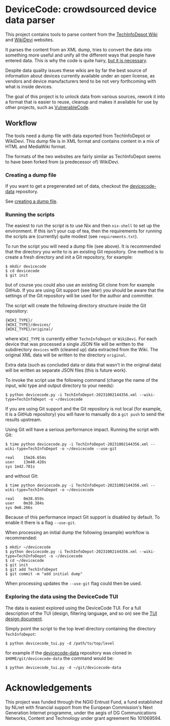 # DeviceCode: crowdsourced device data parser

This project contains tools to parse content from the
[TechInfoDepot Wiki][techinfodepot] and [WikiDevi][wikidevi] websites.

It parses the content from an XML dump, tries to convert the data into
something more useful and unify all the different ways that people have entered
data. This is why the code is quite hairy, [but it is necessary][metacrap].

Despite data quality issues these wikis are by far the best source of
information about devices currently available under an open license, as vendors
and device manufacturers tend to be not very forthcoming with what is inside
devices.

The goal of this project is to unlock data from various sources, rework it
into a format that is easier to reuse, cleanup and makes it available for use
by other projects, such as [VulnerableCode][vulnerablecode].

## Workflow

The tools need a dump file with data exported from TechInfoDepot or WikiDevi.
This dump file is in XML format and contains content in a mix of HTML and
MediaWiki format.

The formats of the two websites are fairly similar as TechInfoDepot seems to
have been forked from (a predecessor of) WikiDevi.

### Creating a dump file

If you want to get a pregenerated set of data, checkout the
[devicecode-data][devicecode-data] repository.

See [creating a dump file](doc/creating_a_dump_file.md).

### Running the scripts

The easiest to run the script is to use Nix and then `nix-shell` to set up the
environment. If this isn't your cup of tea, then the requirements for running
the scripts are (currently) quite modest (see `requirements.txt`).

To run the script you will need a dump file (see above). It is recommended that
the directory you write to is an existing Git repository. One method is to
create a fresh directory and init a Git repository, for example:

```
$ mkdir devicecode
$ cd devicecode
$ git init
```

but of course you could also use an existing Git clone from for example GitHub.
If you are using Git support (see later) you should be aware that the settings
of the Git repository will be used for the author and committer.

The script will create the following directory structure inside the Git
repository:

```
{WIKI_TYPE}/
{WIKI_TYPE}/devices/
{WIKI_TYPE}/original/
```

where `WIKI_TYPE` is currently either `TechnInfoDepot` or `WikiDevi`. For each
device that was processed a single JSON file will be written to the
subdirectory `devices` with (cleaned up) data extracted from the Wiki. The
original XML data will be written to the directory `original`.

Extra data (such as concluded data or data that wasn't in the original data)
will be written as separate JSON files (this is future work).

To invoke the script use the following command (change the name of the input,
wiki type and output directory to your needs):

```
$ python devicecode.py -i TechInfoDepot-20231002144356.xml --wiki-type=TechInfoDepot -o ~/devicecode
```

If you are using Git support and the Git repository is not local (for example,
it is a GitHub repository) you will have to manually do a `git push` to send
the results upstream.

Using Git will have a serious performance impact. Running the script with Git:

```
$ time python devicecode.py -i TechInfoDepot-20231002144356.xml --wiki-type=TechInfoDepot -o ~/devicecode --use-git

real	15m26.654s
user	13m40.428s
sys	1m42.781s
```

and without Git:

```
$ time python devicecode.py -i TechInfoDepot-20231002144356.xml --wiki-type=TechInfoDepot -o ~/devicecode

real	0m38.859s
user	0m38.384s
sys	0m0.266s
```

Because of this performance impact Git support is disabled by default. To
enable it there is a flag `--use-git`.

When processing an initial dump the following (example) workflow is recommended:

```
$ mkdir ~/devicecode
$ python devicecode.py -i TechInfoDepot-20231002144356.xml --wiki-type=TechInfoDepot -o ~/devicecode
$ cd ~/devicecode
$ git init
$ git add TechInfoDepot
$ git commit -m "add initial dump"
```

When processing updates the `--use-git` flag could then be used.

### Exploring the data using the DeviceCode TUI

The data is easiest explored using the DeviceCode TUI. For a full description
of the TUI (design, filtering language, and so on) see the
[TUI design document](doc/tui.md).

Simply point the script to the top level directory containing the directory
`TechInfoDepot`:

```console
$ python devicecode_tui.py -d /path/to/top/level
```

for example if the [devicecode-data][devicecode-data] repository was cloned
in `$HOME/git/devicecode-data` the command would be:

```console
$ python devicecode_tui.py -d ~/git/devicecode-data
```

# Acknowledgements

This project was funded through the NGI0 Entrust Fund, a fund established by
NLnet with financial support from the European Commission's Next Generation
Internet programme, under the aegis of DG Communications Networks, Content and
Technology under grant agreement No 101069594.

[techinfodepot]:http://en.techinfodepot.shoutwiki.com/wiki/Main_Page
[metacrap]:https://people.well.com/user/doctorow/metacrap.htm
[wikidevi]:https://wikidevi.wi-cat.ru/
[vulnerablecode]:https://github.com/nexB/vulnerablecode/
[devicecode-data]:https://github.com/armijnhemel/devicecode-data
